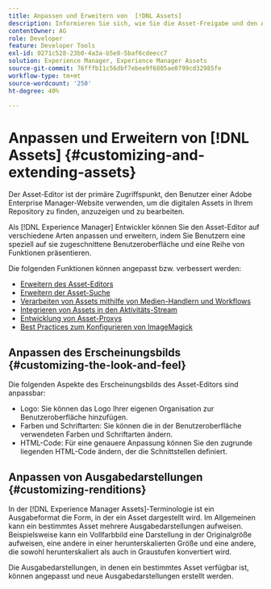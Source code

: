 ```yaml
---
title: Anpassen und Erweitern von  [!DNL Assets]
description: Informieren Sie sich, wie Sie die Asset-Freigabe und den Asset-Editor anpassen und erweitern können, um Benutzern eine maßgeschneiderte Oberfläche und passende Funktionen zur Verfügung zu stellen.
contentOwner: AG
role: Developer
feature: Developer Tools
exl-id: 0271c528-23b0-4a3a-b5e8-5baf6cdeecc7
solution: Experience Manager, Experience Manager Assets
source-git-commit: 76fffb11c56dbf7ebee9f6805ae0799cd32985fe
workflow-type: tm+mt
source-wordcount: '250'
ht-degree: 40%

---
```


# Anpassen und Erweitern von [!DNL Assets] {#customizing-and-extending-assets}

Der Asset-Editor ist der primäre Zugriffspunkt, den Benutzer einer Adobe Enterprise Manager-Website verwenden, um die digitalen Assets in Ihrem Repository zu finden, anzuzeigen und zu bearbeiten.

Als [!DNL Experience Manager] Entwickler können Sie den Asset-Editor auf verschiedene Arten anpassen und erweitern, indem Sie Benutzern eine speziell auf sie zugeschnittene Benutzeroberfläche und eine Reihe von Funktionen präsentieren.

Die folgenden Funktionen können angepasst bzw. verbessert werden:

* [Erweitern des Asset-Editors](asseteditorx.md)
* [Erweitern der Asset-Suche](searchx.md)
* [Verarbeiten von Assets mithilfe von Medien-Handlern und Workflows](media-handlers.md)
* [Integrieren von Assets in den Aktivitäts-Stream](extending-activity-stream.md)
* [Entwicklung von Asset-Proxys](proxy.md)
* [Best Practices zum Konfigurieren von ImageMagick](best-practices-for-imagemagick.md)

## Anpassen des Erscheinungsbilds {#customizing-the-look-and-feel}

Die folgenden Aspekte des Erscheinungsbilds des Asset-Editors sind anpassbar:

* Logo: Sie können das Logo Ihrer eigenen Organisation zur Benutzeroberfläche hinzufügen.
* Farben und Schriftarten: Sie können die in der Benutzeroberfläche verwendeten Farben und Schriftarten ändern.
* HTML-Code: Für eine genauere Anpassung können Sie den zugrunde liegenden HTML-Code ändern, der die Schnittstellen definiert.

## Anpassen von Ausgabedarstellungen {#customizing-renditions}

In der [!DNL Experience Manager Assets]-Terminologie ist ein Ausgabeformat die Form, in der ein Asset dargestellt wird. Im Allgemeinen kann ein bestimmtes Asset mehrere Ausgabedarstellungen aufweisen. Beispielsweise kann ein Vollfarbbild eine Darstellung in der Originalgröße aufweisen, eine andere in einer herunterskalierten Größe und eine andere, die sowohl herunterskaliert als auch in Graustufen konvertiert wird.

Die Ausgabedarstellungen, in denen ein bestimmtes Asset verfügbar ist, können angepasst und neue Ausgabedarstellungen erstellt werden.

